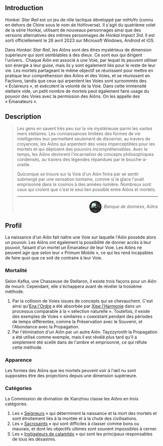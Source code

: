<div id="header"></div>
<script>
    fetch('header.html')
        .then(response => response.text())
        .then(data => {
            document.getElementById('header').innerHTML = data;
        })
        .catch(error => console.error('Error loading header:', error));
</script>

## Introduction

_Honkai: Star Rail_ est un jeu de rôle tactique développé par miHoYo (connu en dehors de Chine sous le nom de HoYoverse). Il s'agit du quatrième volet de la série Honkai, utilisant de nouveaux personnages ainsi que des versions alternatives des mêmes personnages de _Honkai Impact 3rd_. Il est sorti officiellement le 26 avril 2023 sur Microsoft Windows, Android et iOS.

Dans _Honkai: Star Rail_, les Aiôns sont des êtres mystérieux de dimension supérieure qui sont semblables à des dieux. Ce sont eux qui dirigent l'univers.. Chaque Aiôn est associé à une Voie, par lequel ils peuvent utiliser son énergie à leur guise, mais ils y sont également liés pour le reste de leur vie. Les mortels partageant le même objectif se réunissent pour mettre en pratique leur compréhension des Aiôns et des Voies, et se réunissent en Factions, tandis que ceux qui arpentent les Voies sont surnommés des « Éclaireurs », et exécutent la volonté de la Voie. Dans cette immensité stellaire vide, un petit nombre de mortels peut également faire usage du pouvoir des Voies avec la permission des Aiôns. On les appelle des « Émanateurs ».

## Description

>Les gens en savent très peu sur la vie mystérieuse parmi les vastes mers stellaires. Les connaissances limitées des formes de vie intelligentes leur permettent seulement de discerner, au travers de croyances, les Aiôns qui arpentent des voies imperceptibles pour les mortels et qui déploient des pouvoirs incompréhensibles. Avec le temps, les Aiôns devinrent l'incarnation de concepts philosophiques condensés, au travers des légendes répandues par le bouche-à-oreille.
>
>Quiconque se trouve sur la Voie d'un Aiôn finira par se sentir submergé par une sensation lointaine, comme si la glace l'avait emprisonné dans le cosmos à des années-lumière. Nombreux sont ceux qui croient que c'est le seul lien possible entre Aiôns et mortels.
>
>---
><div align="right" style="font-style: italic;"><img alt="Banque de données icône" src="https://static.wikia.nocookie.net/houkai-star-rail/images/2/2f/Icon_Data_Bank.png" width="30" height="30" style="background: #262626; padding: min(max(calc(15%), 2px), 5px); border-radius: 9999px; vertical-align: middle; margin-right: 8px;">Banque de données, Aiôns</div>

## Profil

La naissance d'un Aiôn fait naître une Voie sur laquelle l'Aiôn possède alors un pouvoir. Les Aiôns ont également la possibilité de donner accès à leur pouvoir, faisant d'un mortel un Émanateur de leur Voie. Les Aiôns ne peuvent agir que selon leur « Primum Mobile », ce qui les rend incapables de faire quoi que ce soit de contraire à leur Voie.

### Mortalité

Selon Kafka, une Chasseuse de Stellaron, il existe trois façons pour un Aiôn de mourir. Cependant, elle s'échappera avant de révéler la troisième méthode.

1. Par la collision de Voies issues de concepts qui se chevauchent. C'est ainsi qu'[Ena l'Ordre](/nonclasses.md#ena-lordre) a été absorbée par [Xipe l'Harmonie](/nonclasses.md#xipe-lharmonie) dans un processus comparable à la « sélection naturelle ».
Toutefois, il existe des exemples de Voies « similaires » coexistant pendant des périodes de temps différentes, comme la Préservation avec le Souvenir, et l'Abondance avec la Propagation.
2. Par l'élimination d'un Aiôn par un autre Aiôn. Tayzzyronth la Propagation a été utilisé comme exemple, mais il est révélé plus tard qu'il a simplement été scellé dans de l'ambre et emprisonné, ce qui réfute cette méthode.

### Apparence

Les formes des Aiôns que les mortels peuvent voir à l'œil nu sont supposées être des projections depuis une dimension supérieure.

### Catégories

La Commission de divination de Xianzhou classe les Aiôns en trois catégories.

1. Les « [Seigneurs](/seigneurs.md) » qui déterminent la naissance et la mort des mortels et sont étroitement liés à la montée et à la chute des civilisations.
2. Les « [Sacrosaints](/sacrosaints.md) » qui sont difficiles à classer comme bons ou mauvais, et dont les objectifs ultimes sont souvent impossibles à cerner. 
3. Les « [Instigateurs de calamités](/instigateurs.md) » qui sont les principaux responsables de tous les désastres.
